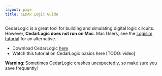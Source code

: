 ```yaml
---
layout: page
title: CEDAR Logic Guide
---
```

CedarLogic is a great tool for building and simulating digital logic circuits. However, **CedarLogic does not run on Mac**. Mac Users, see the [Logisim tutorial](logism_tutorial.md) for an alternative. 

- Download CedarLogic [here](https://sourceforge.net/projects/cedarlogic/) 
- Watch this tutorial on CedarLogic basics here [TODO: video]

**Warning**: Sometimes CedarLogic crashes unexpectedly, so make sure you save frequently!
